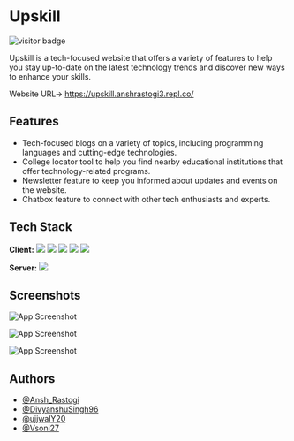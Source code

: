 # Upskill

![visitor badge](https://visitor-badge.glitch.me/badge?page_id=DivyanshuSingh96.visitor-badge&left_text=My%20Page%20Visitors)

Upskill is a tech-focused website that offers a variety of features to help you stay up-to-date on the latest technology trends and discover new ways to enhance your skills.

Website URL-> 
https://upskill.anshrastogi3.repl.co/




## Features

- Tech-focused blogs on a variety of topics, including programming languages and cutting-edge technologies.
- College locator tool to help you find nearby educational institutions that offer technology-related programs.
- Newsletter feature to keep you informed about updates and events on the website.
- Chatbox feature to connect with other tech enthusiasts and experts.




## Tech Stack

**Client:**  ![](https://img.shields.io/badge/Python-0175c2?style=flat&logo=python&logoColor=white) ![](https://img.shields.io/badge/HTML5-dc322f?style=flat&logo=html5&logoColor=white) ![](https://img.shields.io/badge/CSS3-2c2d72?style=flat&logo=css3&logoColor=white) ![](https://img.shields.io/badge/Javascript-feaa2d?style=flat&logo=javascript&logoColor=white) ![](https://img.shields.io/badge/Bootstrap-563D7C?style=flat&logo=bootstrap&logoColor=white)


**Server:** ![](https://img.shields.io/badge/Django-092E20?style=flat&logo=django&logoColor=white)


## Screenshots

![App Screenshot](https://via.placeholder.com/468x300?text=App+Screenshot+Here)

![App Screenshot](https://via.placeholder.com/468x300?text=App+Screenshot+Here)

![App Screenshot](https://via.placeholder.com/468x300?text=App+Screenshot+Here)


## Authors

- [@Ansh_Rastogi](https://github.com/reigns29)
- [@DivyanshuSingh96](https://github.com/DivyanshuSingh96)
- [@ujjwalY20](https://https://github.com/ujjwalY20)
- [@Vsoni27](https://github.com/Vsoni27)


